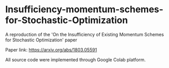 # Insufficiency-momentum-schemes-for-Stochastic-Optimization
A reproduction of the 'On the Insufficiency of Existing Momentum Schemes for Stochastic Optimization' paper

Paper link:
https://arxiv.org/abs/1803.05591

All source code were implemented through Google Colab platform. 
